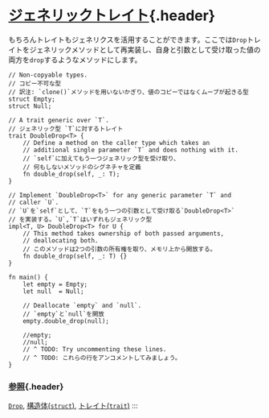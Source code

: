 # [ジェネリックトレイト](#ジェネリックトレイト){.header}

もちろんトレイトもジェネリクスを活用することができます。ここでは`Drop`トレイトをジェネリックメソッドとして再実装し、自身と引数として受け取った値の両方を`drop`するようなメソッドにします。

    // Non-copyable types.
    // コピー不可な型
    // 訳注: `clone()`メソッドを用いないかぎり、値のコピーではなくムーブが起きる型
    struct Empty;
    struct Null;

    // A trait generic over `T`.
    // ジェネリック型 `T`に対するトレイト
    trait DoubleDrop<T> {
        // Define a method on the caller type which takes an
        // additional single parameter `T` and does nothing with it.
        // `self`に加えてもう一つジェネリック型を受け取り、
        // 何もしないメソッドのシグネチャを定義
        fn double_drop(self, _: T);
    }

    // Implement `DoubleDrop<T>` for any generic parameter `T` and
    // caller `U`.
    // `U`を`self`として、`T`をもう一つの引数として受け取る`DoubleDrop<T>`
    // を実装する。`U`,`T`はいずれもジェネリック型
    impl<T, U> DoubleDrop<T> for U {
        // This method takes ownership of both passed arguments,
        // deallocating both.
        // このメソッドは2つの引数の所有権を取り、メモリ上から開放する。
        fn double_drop(self, _: T) {}
    }

    fn main() {
        let empty = Empty;
        let null  = Null;

        // Deallocate `empty` and `null`.
        // `empty`と`null`を開放
        empty.double_drop(null);

        //empty;
        //null;
        // ^ TODO: Try uncommenting these lines.
        // ^ TODO: これらの行をアンコメントしてみましょう。
    }

### [参照](#参照){.header}

[`Drop`](https://doc.rust-lang.org/std/ops/trait.Drop.html),
[構造体(`struct`)](../custom_types/structs.html),
[トレイト(`trait`)](../trait.html)
:::

